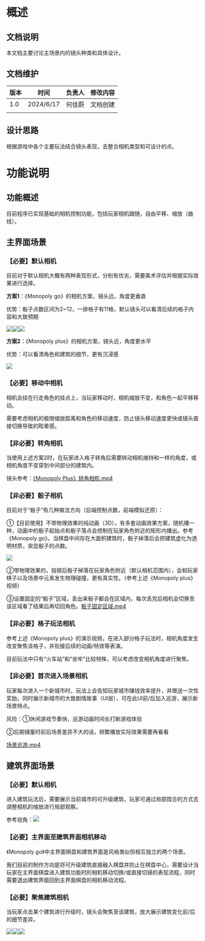 # 概述
## 文档说明
本文档主要讨论主场景内的镜头种类和具体设计。

## 文档维护
| 版本 | 时间 | 负责人 | 修改内容 |
| --- | --- | --- | --- |
| 1.0 | 2024/6/17 | 何佳蔚 | 文档创建 |
| | | | |


## 设计思路
根据游戏中各个主要玩法结合镜头表现，去整合相机类型和可设计的点。

# 功能说明
## 功能概述
目前程序已实现基础的相机控制功能，包括玩家相机跟随，自由平移、缩放（曲线）。

## 主界面场景
### 【必要】默认相机
目前对于默认相机大概有两种表现形式，分别有优劣，需要美术评估并根据实际效果进行选择。

**方案1**：《Monopoly go》的相机方案，镜头远，角度更垂直

优势：骰子点数区间为2~12，一排格子有11格，默认镜头可以看清后续的格子内容和大致预期

![](https://cdn.nlark.com/yuque/0/2024/png/43256847/1717656608448-69f2fb36-4b10-4e0a-950e-1e79bd766903.png?x-oss-process=image%2Fformat%2Cwebp%2Fresize%2Cw_534%2Climit_0)![](https://cdn.nlark.com/yuque/0/2024/jpeg/43256847/1717656580747-a2c2295e-76fe-498b-b50a-582e97ce94e0.jpeg?x-oss-process=image%2Fformat%2Cwebp%2Fresize%2Cw_767%2Climit_0%2Finterlace%2C1)![](https://cdn.nlark.com/yuque/0/2024/png/43256847/1718611206298-c0703504-2abc-448f-8606-665815fd4324.png)



**方案2**：《Monopoly plus》的相机方案，镜头近，角度更水平

优势：可以看清角色和建筑的细节，更有沉浸感

![](https://cdn.nlark.com/yuque/0/2024/png/43256847/1717664640336-8560d39f-97e4-4a6f-bc5b-a05de6f4b491.png?x-oss-process=image%2Fformat%2Cwebp%2Fresize%2Cw_1237%2Climit_0)

### 【必要】移动中相机
相机会挂在行走角色的挂点上，当玩家移动时，相机缩放不变，和角色一起平移移动。

需要考虑相机的极限缩放距离和角色的移动速度，防止镜头移动速度更快或镜头直接切换导致的眩晕感。

### 【非必要】转角相机
当使用上述方案2时，在玩家进入格子转角后需要转动相机维持和一样的角度，或相机角度不变穿到中间部分的建筑内。

镜头参考：[《Monopoly Plus》转角相机.mp4](https://snh48group.yuque.com/attachments/yuque/0/2024/mp4/43256847/1718610930781-0558006e-2c7c-4f69-bc6a-cff094f3e498.mp4)

### 【非必要】骰子相机
目前对于“骰子”有几种做法方向（后端控制点数，前端模拟还原）：

①【目前使用】不带物理效果的纯动画（3D），有多套动画效果方案，随机播一种，动画中的骰子起始点和骰子落点会控制在玩家角色附近的矩形内播出。参考《Monopoly go》，当棋盘中间存在大面积建筑时，骰子掉落后会把建筑虚化为透明材质，突显骰子的点数。

![](https://cdn.nlark.com/yuque/0/2024/png/43256847/1718610114535-54c4c33c-dc32-4321-9318-7171ea0c70a3.png)

②带物理效果的，投掷后骰子掉落在玩家角色附近（默认相机范围内），会和玩家棋子以及场景中元素发生物理碰撞，更有真实性。（参考上述《Monopoly plus》视频）

③设置固定的“骰子”区域，丢出来骰子都会在区域内，每次丢完后相机会切换至该区域看了结果后再切回角色。[骰子固定区域.mp4](https://snh48group.yuque.com/attachments/yuque/0/2024/mp4/43256847/1718610941541-77b8b1cf-425f-4101-9b48-cfae5d1cea51.mp4)

### 【非必要】格子玩法相机
参考上述《Monopoly plus》的演示视频，在进入部分格子玩法时，相机角度发生改变聚焦该格子，并衔接后续的动画/特效等表演。

目前玩法中只有“火车站”和“坐牢”比较特殊，可以考虑改变相机角度进行聚焦。

### 【非必要】首次进入场景相机
玩家每次进入一个新城市时，玩法上会告知玩家城市赚钱效率提升，并赠送一次性奖励，同时展示新城市的大致剧情故事（UI层），可在此UI前/后加入巡游，展示新场景特点。

风险：①休闲游戏节奏快，巡游动画时间长打断游戏体验

②后期铺量时前后场景差异不大的话，频繁播放实际效果需要再看看

[场景巡游.mp4](https://snh48group.yuque.com/attachments/yuque/0/2024/mp4/43256847/1718610854695-323ac0cc-2a5d-43ad-8560-c2c29ee45256.mp4)

## 建筑界面场景
### 【必要】默认相机
进入建筑玩法后，需要展示当前城市的可升级建筑，玩家可通过局部捏合的方式去调整相机的缩放进行局部观察。

参考视角：![](https://cdn.nlark.com/yuque/0/2024/png/43256847/1717664720345-5fdaefed-a9f3-47c0-9fb6-6f9b91d2309e.png?x-oss-process=image%2Fformat%2Cwebp%2Fresize%2Cw_1237%2Climit_0)

### 【必要】主界面至建筑界面相机移动
《Monopoly go》中主界面棋盘和建筑界面是风格类似但相互独立的两个场景。

我们目前的制作方向是将可升级建筑直接融入棋盘并防止在棋盘中心，需要设计当玩家在主界面棋盘进入建筑功能时的相机移动切换/或直接切镜的表现流程，同时需要退出建筑界面回到主界面棋盘的相机移动流程。

### 【必要】聚焦建筑相机
当玩家点击某个建筑进行升级时，镜头会聚焦至该建筑，放大展示建筑变化前/后的细节差异。

![](https://cdn.nlark.com/yuque/0/2024/png/43256847/1718611367839-2326db5f-c5a7-4268-b3da-876c8464bd3f.png)![](https://cdn.nlark.com/yuque/0/2024/png/43256847/1718611393710-dd81dcf6-7979-4a97-8045-7c63af6a5e9c.png)![](https://cdn.nlark.com/yuque/0/2024/png/43256847/1718611417399-7163f6ad-d019-4351-a28b-d4e80e92e696.png)

